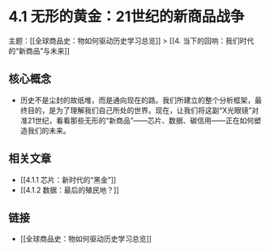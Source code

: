 # 4.1 无形的黄金：21世纪的新商品战争

主题：[[全球商品史：物如何驱动历史学习总览]] > [[4. 当下的回响：我们时代的“新商品”与未来]]

## 核心概念

- 历史不是尘封的故纸堆，而是通向现在的路。我们所建立的整个分析框架，最终目的，是为了理解我们自己所处的世界。现在，让我们将这副“X光眼镜”对准21世纪，看看那些无形的“新商品”——芯片、数据、碳信用——正在如何塑造我们的未来。

## 相关文章

- [[4.1.1 芯片：新时代的“黑金”]]
- [[4.1.2 数据：最后的殖民地？]]

## 链接

- [[全球商品史：物如何驱动历史学习总览]]
